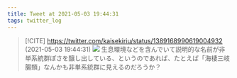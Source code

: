 ```yaml
---
title: Tweet at 2021-05-03 19:44:31
tags: twitter_log
---
```


> [!CITE] https://twitter.com/kaisekiriu/status/1389168990619004932 (2021-05-03 19:44:31)
> ![](https://twitter.com/kaisekiriu/status/1389168990619004932)
> 生息環境などを含んでいて説明的な名前が非単系統群ぽさを醸し出している、というのであれば、たとえば「海棲三岐腸類」なんかも非単系統群に見えるのだろうか？
